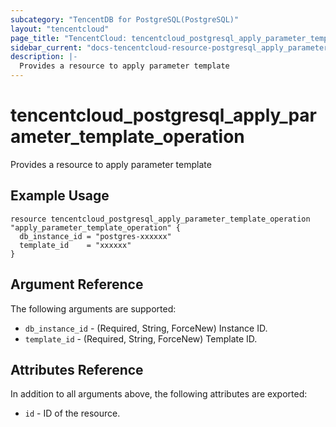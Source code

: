 ```yaml
---
subcategory: "TencentDB for PostgreSQL(PostgreSQL)"
layout: "tencentcloud"
page_title: "TencentCloud: tencentcloud_postgresql_apply_parameter_template_operation"
sidebar_current: "docs-tencentcloud-resource-postgresql_apply_parameter_template_operation"
description: |-
  Provides a resource to apply parameter template
---
```


# tencentcloud_postgresql_apply_parameter_template_operation

Provides a resource to apply parameter template

## Example Usage

```hcl
resource tencentcloud_postgresql_apply_parameter_template_operation "apply_parameter_template_operation" {
  db_instance_id = "postgres-xxxxxx"
  template_id    = "xxxxxx"
}
```

## Argument Reference

The following arguments are supported:

* `db_instance_id` - (Required, String, ForceNew) Instance ID.
* `template_id` - (Required, String, ForceNew) Template ID.

## Attributes Reference

In addition to all arguments above, the following attributes are exported:

* `id` - ID of the resource.



